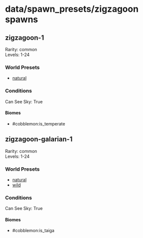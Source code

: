 # data/spawn_presets/zigzagoon spawns  
  
## zigzagoon-1  
Rarity: common  
Levels: 1-24  
  
### World Presets  
* [natural](data/spawn_data/natural.md)  
  
### Conditions  
Can See Sky: True  
  
#### Biomes  
  * #cobblemon:is_temperate
  
  
## zigzagoon-galarian-1  
Rarity: common  
Levels: 1-24  
  
### World Presets  
* [natural](data/spawn_data/natural.md)  
* [wild](data/spawn_data/wild.md)  
  
### Conditions  
Can See Sky: True  
  
#### Biomes  
  * #cobblemon:is_taiga
  
